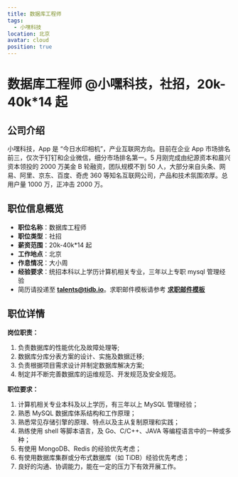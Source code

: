 ```yaml
---
title: 数据库工程师
tags:
  - 小嘿科技
location: 北京
avatar: cloud
position: true
---
```


# 数据库工程师 @小嘿科技，社招，20k-40k\*14 起

## 公司介绍

小嘿科技，App 是 “今日水印相机”，产业互联网方向。目前在企业 App 市场排名前三，仅次于钉钉和企业微信，细分市场排名第一。5 月刚完成由纪源资本和晨兴资本领投的 2000 万美金 B 轮融资，团队规模不到 50 人，大部分来自头条、网易、阿里、京东、百度、奇虎 360 等知名互联网公司，产品和技术氛围浓厚。总用户量 1000 万，正冲击 2000 万。

## 职位信息概览

- **职位名称**：数据库工程师
- **职位类型**：社招
- **薪资范围**：20k-40k\*14 起
- **工作地点**：北京
- **作息情况**：大小周
- **经验要求**：统招本科以上学历计算机相关专业，三年以上专职 mysql 管理经验
- 简历请投递至 <a mailto="talents@tidb.io">**talents@tidb.io**</a>。求职邮件模板请参考 **[求职邮件模板](https://asktug.com/t/topic/62932)**

## 职位详情

**岗位职责：**

1. 负责数据库的性能优化及故障处理等;
2. 数据库分库分表方案的设计、实施及数据迁移;
3. 负责根据项目需求设计并制定数据库解决方案;
4. 制定并不断完善数据库的运维规范、开发规范及安全规范。

**职位要求：**

1. 计算机相关专业本科及以上学历，有三年以上 MySQL 管理经验；
2. 熟悉 MySQL 数据库体系结构和工作原理；
3. 熟悉常见存储引擎的原理、特点以及主从复制原理和实践；
4. 熟练使用 shell 等脚本语言，及 Go、C/C++、JAVA 等编程语言中的一种或多种；
5. 有使用 MongoDB、Redis 的经验优先考虑；
6. 有使用数据库集群或分布式数据库（如 TiDB）经验优先考虑；
7. 良好的沟通、协调能力，能在一定的压力下有效开展工作。
